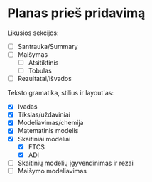 # Planas prieš pridavimą

Likusios sekcijos:

- [ ] Santrauka/Summary
- [ ] Maišymas
  - [ ] Atsitiktinis 
  - [ ] Tobulas
- [ ] Rezultatai/išvados

Teksto gramatika, stilius ir layout'as:

- [x] Ivadas
- [x] Tikslas/uždaviniai
- [x] Modeliavimas/chemija
- [x] Matematinis modelis
- [x] Skaitiniai modeliai
  - [x] FTCS
  - [x] ADI
- [ ] Skaitinių modelių įgyvendinimas ir rezai
- [ ] Maišymo modeliavimas